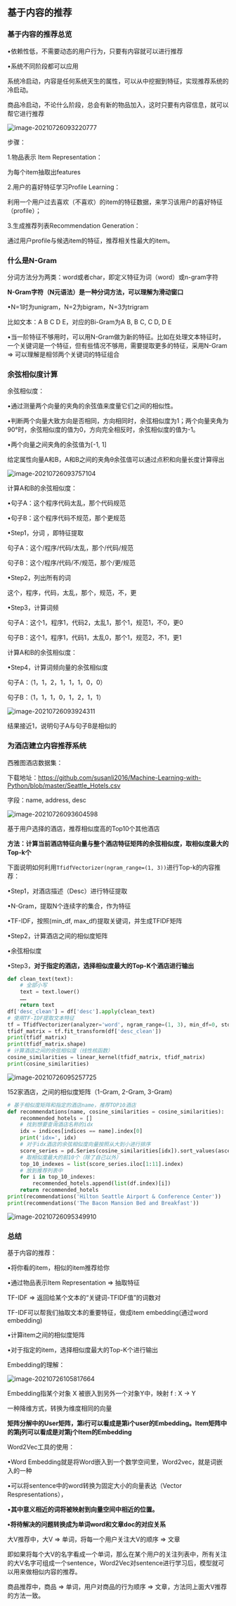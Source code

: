 ## 基于内容的推荐

### 基于内容的推荐总览

•依赖性低，不需要动态的用户行为，只要有内容就可以进行推荐

•系统不同阶段都可以应用

系统冷启动，内容是任何系统天生的属性，可以从中挖掘到特征，实现推荐系统的冷启动。

商品冷启动，不论什么阶段，总会有新的物品加入，这时只要有内容信息，就可以帮它进行推荐

<img src="https://cdn.jsdelivr.net/gh/archted/markdown-img@main/img/image-20210726093220777.png" alt="image-20210726093220777" style="zoom:100%;" />

步骤：

1.物品表示 Item Representation：

为每个item抽取出features

2.用户的喜好特征学习Profile Learning：

利用一个用户过去喜欢（不喜欢）的item的特征数据，来学习该用户的喜好特征（profile）；

3.生成推荐列表Recommendation Generation：

通过用户profile与候选item的特征，推荐相关性最大的item。

### 什么是N-Gram

分词方法分为两类：word或者char，即定义特征为词（word）或n-gram字符

**N-Gram字符（N元语法）是一种分词方法，可以理解为滑动窗口**

•N=1时为unigram，N=2为bigram，N=3为trigram

比如文本：A B C D E，对应的Bi-Gram为A B, B C, C D, D E

•当一阶特征不够用时，可以用N-Gram做为新的特征。比如在处理文本特征时，一个关键词是一个特征，但有些情况不够用，需要提取更多的特征，采用N-Gram => 可以理解是相邻两个关键词的特征组合

### 余弦相似度计算

余弦相似度：

•通过测量两个向量的夹角的余弦值来度量它们之间的相似性。

•判断两个向量⼤致方向是否相同，方向相同时，余弦相似度为1；两个向量夹角为90°时，余弦相似度的值为0，方向完全相反时，余弦相似度的值为-1。

•两个向量之间夹角的余弦值为[-1, 1]

给定属性向量A和B，A和B之间的夹角θ余弦值可以通过点积和向量长度计算得出

<img src="https://cdn.jsdelivr.net/gh/archted/markdown-img@main/img/image-20210726093757104.png" alt="image-20210726093757104" style="zoom:100%;" />

计算A和B的余弦相似度：

•句子A：这个程序代码太乱，那个代码规范

•句子B：这个程序代码不规范，那个更规范

•Step1，分词 ，即特征提取

句子A：这个/程序/代码/太乱，那个/代码/规范

句子B：这个/程序/代码/不/规范，那个/更/规范

•Step2，列出所有的词

这个，程序，代码，太乱，那个，规范，不，更

•Step3，计算词频

句子A：这个1，程序1，代码2，太乱1，那个1，规范1，不0，更0

句子B：这个1，程序1，代码1，太乱0，那个1，规范2，不1，更1

计算A和B的余弦相似度：

•Step4，计算词频向量的余弦相似度

句子A：（1，1，2，1，1，1，0，0）

句子B：（1，1，1，0，1，2，1，1）

<img src="https://cdn.jsdelivr.net/gh/archted/markdown-img@main/img/image-20210726093924311.png" alt="image-20210726093924311" style="zoom:100%;" />

结果接近1，说明句子A与句子B是相似的

### 为酒店建立内容推荐系统

西雅图酒店数据集：

下载地址：https://github.com/susanli2016/Machine-Learning-with-Python/blob/master/Seattle_Hotels.csv

字段：name, address, desc

<img src="https://cdn.jsdelivr.net/gh/archted/markdown-img@main/img/image-20210726093604598.png" alt="image-20210726093604598" style="zoom:100%;" />

基于用户选择的酒店，推荐相似度高的Top10个其他酒店



**方法：计算当前酒店特征向量与整个酒店特征矩阵的余弦相似度，取相似度最大的Top-k个**



下面说明如何利用`TfidfVectorizer(ngram_range=(1, 3))`进行Top-k的内容推荐：

•Step1，对酒店描述（Desc）进行特征提取

•N-Gram，提取N个连续字的集合，作为特征

•TF-IDF，按照(min_df, max_df)提取关键词，并生成TFIDF矩阵

•Step2，计算酒店之间的相似度矩阵

•余弦相似度

•Step3，**对于指定的酒店，选择相似度最大的Top-K个酒店进行输出**

```python
def clean_text(text):
    # 全部小写
    text = text.lower()
    ……
    return text
df['desc_clean'] = df['desc'].apply(clean_text)
# 使用TF-IDF提取文本特征
tf = TfidfVectorizer(analyzer='word', ngram_range=(1, 3), min_df=0, stop_words='english')
tfidf_matrix = tf.fit_transform(df['desc_clean'])
print(tfidf_matrix)
print(tfidf_matrix.shape)
# 计算酒店之间的余弦相似度（线性核函数）
cosine_similarities = linear_kernel(tfidf_matrix, tfidf_matrix)
print(cosine_similarities)
```

<img src="https://cdn.jsdelivr.net/gh/archted/markdown-img@main/img/image-20210726095257725.png" alt="image-20210726095257725" style="zoom:100%;" />

152家酒店，之间的相似度矩阵（1-Gram, 2-Gram, 3-Gram)

```python
# 基于相似度矩阵和指定的酒店name，推荐TOP10酒店
def recommendations(name, cosine_similarities = cosine_similarities):
    recommended_hotels = []
    # 找到想要查询酒店名称的idx
    idx = indices[indices == name].index[0]
    print('idx=', idx)
    # 对于idx酒店的余弦相似度向量按照从大到小进行排序
    score_series = pd.Series(cosine_similarities[idx]).sort_values(ascending = False)
    # 取相似度最大的前10个（除了自己以外）
    top_10_indexes = list(score_series.iloc[1:11].index)
    # 放到推荐列表中
    for i in top_10_indexes:
        recommended_hotels.append(list(df.index)[i])
    return recommended_hotels
print(recommendations('Hilton Seattle Airport & Conference Center'))
print(recommendations('The Bacon Mansion Bed and Breakfast'))

```

<img src="https://cdn.jsdelivr.net/gh/archted/markdown-img@main/img/image-20210726095349910.png" alt="image-20210726095349910" style="zoom:100%;" />

### 总结

基于内容的推荐：

•将你看的item，相似的item推荐给你

•通过物品表示Item Representation => 抽取特征

TF-IDF => 返回给某个文本的“关键词-TFIDF值”的词数对

TF-IDF可以帮我们抽取文本的重要特征，做成item embedding(通过word embedding)

•计算item之间的相似度矩阵

•对于指定的item，选择相似度最大的Top-K个进行输出

Embedding的理解：

<img src="https://cdn.jsdelivr.net/gh/archted/markdown-img@main/img/image-20210726105817664.png" alt="image-20210726105817664" style="zoom:100%;" />

Embedding指某个对象 X 被嵌入到另外一个对象Y中，映射 f : X → Y

一种降维方式，转换为维度相同的向量

**矩阵分解中的User矩阵，第i行可以看成是第i个user的Embedding。Item矩阵中的第j列可以看成是对第j个Item的Embedding**

Word2Vec工具的使用：

•Word Embedding就是将Word嵌入到一个数学空间里，Word2vec，就是词嵌入的一种

•可以将sentence中的word转换为固定大小的向量表达（Vector Respresentations），

•**其中意义相近的词将被映射到向量空间中相近的位置。**

**•将待解决的问题转换成为单词word和文章doc的对应关系**

大V推荐中，大V => 单词，将每一个用户关注大V的顺序 => 文章

即如果将每个大V的名字看成一个单词，那么在某个用户的关注列表中，所有关注的大V名字可组成一个sentence，Word2Vec对sentence进行学习后，模型就可以用来做相似内容的推荐。

商品推荐中，商品 => 单词，用户对商品的行为顺序 => 文章，方法同上面大V推荐的方法一致。